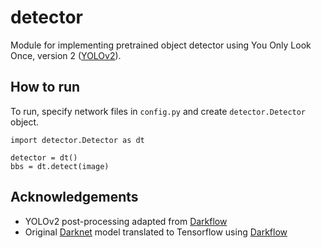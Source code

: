 # detector 

Module for implementing pretrained object detector using You Only Look Once, version 2 ([YOLOv2](https://arxiv.org/abs/1612.08242)). 

## How to run
To run, specify network files in `config.py` and create `detector.Detector` object.

```
import detector.Detector as dt

detector = dt()
bbs = dt.detect(image)
```
## Acknowledgements
* YOLOv2 post-processing adapted from [Darkflow](https://github.com/thtrieu/darkflow)
* Original [Darknet](https://github.com/pjreddie/darknet) model translated to Tensorflow using [Darkflow](https://github.com/thtrieu/darkflow)
